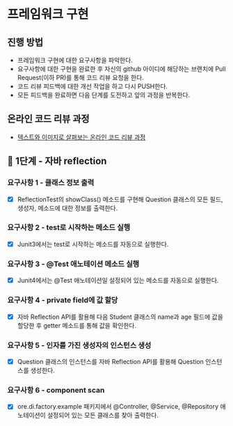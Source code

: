 # 프레임워크 구현
## 진행 방법
* 프레임워크 구현에 대한 요구사항을 파악한다.
* 요구사항에 대한 구현을 완료한 후 자신의 github 아이디에 해당하는 브랜치에 Pull Request(이하 PR)를 통해 코드 리뷰 요청을 한다.
* 코드 리뷰 피드백에 대한 개선 작업을 하고 다시 PUSH한다.
* 모든 피드백을 완료하면 다음 단계를 도전하고 앞의 과정을 반복한다.

## 온라인 코드 리뷰 과정
* [텍스트와 이미지로 살펴보는 온라인 코드 리뷰 과정](https://github.com/next-step/nextstep-docs/tree/master/codereview)


## 🚀 1단계 - 자바 reflection

### 요구사항 1 - 클래스 정보 출력
- [x] ReflectionTest의 showClass() 메소드를 구현해 Question 클래스의 모든 필드, 생성자, 메소드에 대한 정보를 출력한다.

### 요구사항 2 - test로 시작하는 메소드 실행
- [x] Junit3에서는 test로 시작하는 메소드를 자동으로 실행한다.

### 요구사항 3 - @Test 애노테이션 메소드 실행
- [x] Junit4에서는 @Test 애노테이션일 설정되어 있는 메소드를 자동으로 실행한다. 

### 요구사항 4 - private field에 값 할당
- [x] 자바 Reflection API를 활용해 다음 Student 클래스의 name과 age 필드에 값을 할당한 후 getter 메소드를 통해 값을 확인한다.

### 요구사항 5 - 인자를 가진 생성자의 인스턴스 생성
- [x] Question 클래스의 인스턴스를 자바 Reflection API를 활용해 Question 인스턴스를 생성한다.

### 요구사항 6 - component scan
- [x] ore.di.factory.example 패키지에서 @Controller, @Service, @Repository 애노테이션이 설정되어 있는 모든 클래스를 찾아 출력한다.